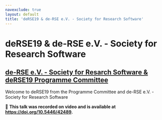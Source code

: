 ```yaml
---
navexclude: true
layout: default
title: 'deRSE19 & de-RSE e.V. - Society for Research Software'
---
```


# deRSE19 & de-RSE e.V. - Society for Research Software

## [de-RSE e.V. - Society for Resarch Software & deRSE19 Programme Committee](../../speaker/7DYS7W/)

Welcome to deRSE19 from the Programme Committee and de-RSE e.V. - Society for Research Software

🎥 **This talk was recorded on video and is available at <https://doi.org/10.5446/42489>.**